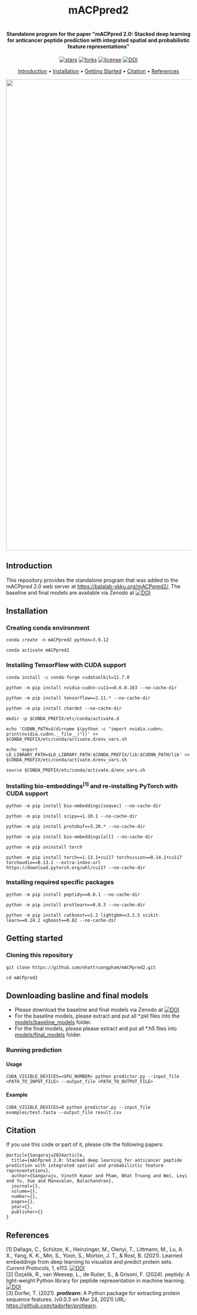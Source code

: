 <h1 align="center">
    mACPpred2
    <br>
<h1>

<h4 align="center">Standalone program for the paper "mACPpred 2.0: Stacked deep learning for anticancer peptide prediction with integrated spatial and probabilistic feature representations"</h4>

<p align="center">
<a href=""><img src="https://img.shields.io/github/stars/nhattruongpham/mACPpred2?" alt="stars"></a>
<a href=""><img src="https://img.shields.io/github/forks/nhattruongpham/mACPpred2?" alt="forks"></a>
<a href=""><img src="https://img.shields.io/github/license/nhattruongpham/mACPpred2?" alt="license"></a>
<a href="https://doi.org/10.5281/zenodo.11350064">
    <img src="https://zenodo.org/badge/doi/10.5281/zenodo.11350064.svg" alt="DOI">
</a>
</p>

<p align="center">
  <a href="#introduction">Introduction</a> •
  <a href="#installation">Installation</a> •
  <a href="#getting-started">Getting Started</a> •
  <a href="#citation">Citation</a> •
  <a href="#references">References</a>
</p>

<p align="center"><img src="https://github.com/nhattruongpham/mACPpred2/raw/main/.github/mACPpred2_Workflow.png" width="1280"/></p>

## Introduction
This repository provides the standalone program that was added to the mACPpred 2.0 web server at https://balalab-skku.org/mACPpred2/. The baseline and final models are available via Zenodo at [![DOI](https://zenodo.org/badge/doi/10.5281/zenodo.11350064.svg)](https://doi.org/10.5281/zenodo.11350064)

## Installation
### Creating conda environment
```shell
conda create -n mACPpred2 python=3.9.12
```
```shell
conda activate mACPpred2
```

### Installing TensorFlow with CUDA support
```shell
conda install -c conda-forge cudatoolkit=11.7.0
```
```shell
python -m pip install nvidia-cudnn-cu11==8.6.0.163 --no-cache-dir
```
```shell
python -m pip install tensorflow==2.11.* --no-cache-dir
```
```shell
python -m pip install chardet --no-cache-dir
```
```
mkdir -p $CONDA_PREFIX/etc/conda/activate.d
```
```
echo 'CUDNN_PATH=$(dirname $(python -c "import nvidia.cudnn; print(nvidia.cudnn.__file__)"))' >> $CONDA_PREFIX/etc/conda/activate.d/env_vars.sh
```
```
echo 'export LD_LIBRARY_PATH=$LD_LIBRARY_PATH:$CONDA_PREFIX/lib:$CUDNN_PATH/lib' >> $CONDA_PREFIX/etc/conda/activate.d/env_vars.sh
```
```
source $CONDA_PREFIX/etc/conda/activate.d/env_vars.sh
```

### Installing bio-embeddings<sup>[1]</sup> and re-installing PyTorch with CUDA support
```shell
python -m pip install bio-embeddings[seqvec] --no-cache-dir
```
```shell
python -m pip install scipy==1.10.1 --no-cache-dir
```
```shell
python -m pip install protobuf==3.20.* --no-cache-dir
```
```shell
python -m pip install bio-embeddings[all] --no-cache-dir
```
```shell
python -m pip uninstall torch
```
```shell
python -m pip install torch==1.13.1+cu117 torchvision==0.14.1+cu117 torchaudio==0.13.1 --extra-index-url https://download.pytorch.org/whl/cu117 --no-cache-dir
```

### Installing required specific packages
```shell
python -m pip install peptidy==0.0.1 --no-cache-dir
```
```shell
python -m pip install protlearn==0.0.3 --no-cache-dir
```
```shell
python -m pip install catboost==1.2 lightgbm==3.3.5 scikit-learn==0.24.2 xgboost==0.82 --no-cache-dir
```
## Getting started
### Cloning this repository
```
git clone https://github.com/nhattruongpham/mACPpred2.git
```
```
cd mACPpred2
```

## Downloading basline and final models
* Please download the baseline and final models via Zenodo at [![DOI](https://zenodo.org/badge/doi/10.5281/zenodo.11350064.svg)](https://doi.org/10.5281/zenodo.11350064)
* For the baseline models, please extract and put all *.pkl files into the [models/baseline_models](https://github.com/nhattruongpham/mACPpred2/tree/main/models/baseline_models) folder.
* For the final models, please please extract and put all *.h5 files into [models/final_models](https://github.com/nhattruongpham/mACPpred2/tree/main/models/final_models) folder.

### Running prediction
#### Usage
```shell
CUDA_VISIBLE_DEVICES=<GPU_NUMBER> python predictor.py --input_file <PATH_TO_INPUT_FILE> --output_file <PATH_TO_OUTPUT_FILE>
```
#### Example
```shell
CUDA_VISIBLE_DEVICES=0 python predictor.py --input_file examples/test.fasta --output_file result.csv
```

## Citation
If you use this code or part of it, please cite the following papers:
```
@article{Sangaraju2024article,
  title={mACPpred 2.0: Stacked deep learning for anticancer peptide prediction with integrated spatial and probabilistic feature representations},
  author={Sangaraju, Vinoth Kumar and Pham, Nhat Truong and Wei, Leyi and Yu, Xue and Manavalan, Balachandran},
  journal={},
  volume={},
  number={},
  pages={},
  year={},
  publisher={}
}
```

## References
[1] Dallago, C., Schütze, K., Heinzinger, M., Olenyi, T., Littmann, M., Lu, A. X., Yang, K. K., Min, S., Yoon, S., Morton, J. T., & Rost, B. (2021). Learned embeddings from deep learning to visualize and predict protein sets. <i>Current Protocols</i>, 1, e113. <a href="https://doi.org/10.1002/cpz1.113"><img src="https://zenodo.org/badge/doi/10.1002/cpz1.113.svg" alt="DOI"> <br>
</a>
[2] Özçelik, R., van Weesep, L., de Ruiter, S., & Grisoni, F. (2024). peptidy: A light-weight Python library for peptide representation in machine learning. <a href="https://doi.org/10.26434/chemrxiv-2024-bm3lv"><img src="https://zenodo.org/badge/doi/10.26434/chemrxiv-2024-bm3lv.svg" alt="DOI"></a> <br>
[3] Dorfer, T. (2021). <b><i>protlearn:</i></b> A Python package for extracting protein sequence features. (v0.0.3 on Mar 24, 2021) URL: https://github.com/tadorfer/protlearn.